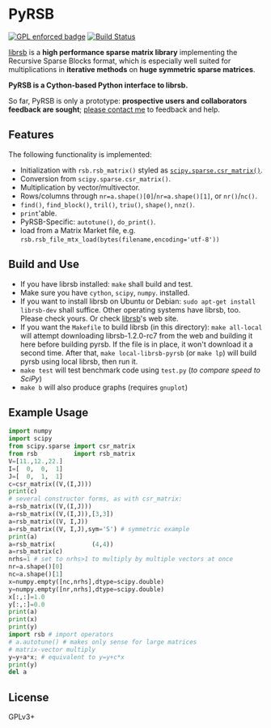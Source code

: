 
# PyRSB

[![GPL enforced badge](https://img.shields.io/badge/GPL-enforced-blue.svg "This project enforces the GPL.")](https://gplenforced.org)
[![Build Status](https://travis-ci.org/michelemartone/pyrsb.svg?branch=master)](https://travis-ci.org/michelemartone/pyrsb)

[librsb](http://librsb.sourceforge.net/) is a **high performance sparse matrix
library** implementing the Recursive Sparse Blocks format,
which is especially well suited for
multiplications in **iterative methods** on **huge symmetric sparse matrices**.

**PyRSB is a Cython-based Python interface to librsb.**

So far, PyRSB is only a prototype: **prospective users and collaborators feedback are sought**; [please contact me](http://librsb.sourceforge.net/#a_contacts) to feedback and help.

## Features

The following functionality is implemented:

  * Initialization with `rsb.rsb_matrix()` styled as [`scipy.sparse.csr_matrix()`](https://docs.scipy.org/doc/scipy/reference/sparse.html).
  * Conversion from `scipy.sparse.csr_matrix()`.
  * Multiplication by vector/multivector.
  * Rows/columns through `nr=a.shape()[0]`/`nr=a.shape()[1]`, or `nr()`/`nc()`.
  * `find()`, `find_block()`, `tril()`, `triu()`, `shape()`, `nnz()`.
  * `print`'able.
  * PyRSB-Specific: `autotune()`, `do_print()`.
  * load from a Matrix Market file, e.g. `rsb.rsb_file_mtx_load(bytes(filename,encoding='utf-8'))`

## Build and Use

- If you have librsb installed:
 `make` shall build and test.
- Make sure you have `cython`, `scipy`, `numpy`. installed.
- If you want to install librsb on Ubuntu or Debian:
 `sudo apt-get install librsb-dev` shall suffice.
  Other operating systems have librsb, too.
  Please check yours.
  Or check [librsb](http://librsb.sourceforge.net/)'s web site.
- If you want the `Makefile` to build librsb (in this directory):
 `make all-local` will attempt downloading librsb-1.2.0-rc7 from the 
 web and building it here before building pyrsb.
 If the file is in place, it won't download it a second time.
 After that, `make local-librsb-pyrsb` (or `make lp`) will build pyrsb
 using local librsb, then run it.
- `make test` will test benchmark code using `test.py` (*to compare speed to SciPy*)
- `make b` will also produce graphs (requires `gnuplot`)

## Example Usage

```python
import numpy
import scipy
from scipy.sparse import csr_matrix
from rsb          import rsb_matrix
V=[11.,12.,22.]
I=[  0,  0,  1]
J=[  0,  1,  1]
c=csr_matrix((V,(I,J)))
print(c)
# several constructor forms, as with csr_matrix:
a=rsb_matrix((V,(I,J)))
a=rsb_matrix((V,(I,J)),[3,3])
a=rsb_matrix((V, I,J))
a=rsb_matrix((V, I,J),sym='S') # symmetric example
print(a)
a=rsb_matrix(          (4,4))
a=rsb_matrix(c)
nrhs=1 # set to nrhs>1 to multiply by multiple vectors at once
nr=a.shape()[0]
nc=a.shape()[1]
x=numpy.empty([nc,nrhs],dtype=scipy.double)
y=numpy.empty([nr,nrhs],dtype=scipy.double)
x[:,:]=1.0
y[:,:]=0.0
print(a)
print(x)
print(y)
import rsb # import operators
# a.autotune() # makes only sense for large matrices
# matrix-vector multiply
y=y+a*x; # equivalent to y=y+c*x
print(y)
del a
```

## License
GPLv3+
